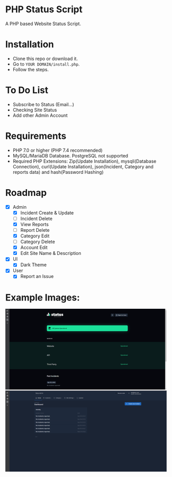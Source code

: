 # PHP Status Script

A PHP based Website Status Script.

# Installation
- Clone this repo or download it.
- Go to `YOUR DOMAIN/install.php`.
- Follow the steps.

# To Do List 
- Subscribe to Status (Email...)
- Checking Site Status 
- Add other Admin Account

# Requirements
- PHP 7.0 or higher (PHP 7.4 recommended)
- MySQL/MariaDB Database. PostgreSQL not supported
- Required PHP Extensions: Zip(Update Installation), mysqli(Database Connection), curl(Update Installation), json(Incident, Category and reports data) and hash(Password Hashing)

# Roadmap
- [x] Admin
  - [x] Incident Create & Update
  - [ ] Incident Delete
  - [x] View Reports
  - [ ] Report Delete
  - [x] Category Edit
  - [ ] Category Delete
  - [x] Account Edit
  - [x] Edit Site Name & Description
 - [x] UI
    - [x] Dark Theme
 - [x] User
    - [x] Report an Issue
# Example Images:
![image](https://raw.githubusercontent.com/aliyasiny65/crypon-status-page/main/mainpage.png)
![image](https://raw.githubusercontent.com/aliyasiny65/crypon-status-page/main/adminpanel.png)
